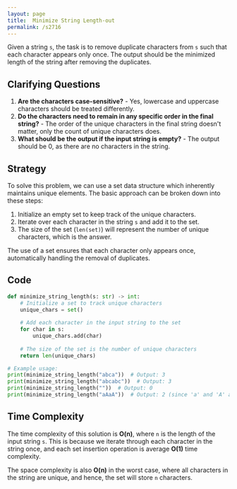 ```yaml
---
layout: page
title:  Minimize String Length-out
permalink: /s2716
---
```


Given a string `s`, the task is to remove duplicate characters from `s` such that each character appears only once. The output should be the minimized length of the string after removing the duplicates.

## Clarifying Questions

1. **Are the characters case-sensitive?** - Yes, lowercase and uppercase characters should be treated differently.
2. **Do the characters need to remain in any specific order in the final string?** - The order of the unique characters in the final string doesn't matter, only the count of unique characters does.
3. **What should be the output if the input string is empty?** - The output should be 0, as there are no characters in the string.

## Strategy

To solve this problem, we can use a set data structure which inherently maintains unique elements. The basic approach can be broken down into these steps:

1. Initialize an empty set to keep track of the unique characters.
2. Iterate over each character in the string `s` and add it to the set.
3. The size of the set (`len(set)`) will represent the number of unique characters, which is the answer.

The use of a set ensures that each character only appears once, automatically handling the removal of duplicates.

## Code

```python
def minimize_string_length(s: str) -> int:
    # Initialize a set to track unique characters
    unique_chars = set()
    
    # Add each character in the input string to the set
    for char in s:
        unique_chars.add(char)
    
    # The size of the set is the number of unique characters
    return len(unique_chars)

# Example usage:
print(minimize_string_length("abca"))  # Output: 3
print(minimize_string_length("abcabc"))  # Output: 3
print(minimize_string_length(""))  # Output: 0
print(minimize_string_length("aAaA"))  # Output: 2 (since 'a' and 'A' are different)
```

## Time Complexity

The time complexity of this solution is **O(n)**, where `n` is the length of the input string `s`. This is because we iterate through each character in the string once, and each set insertion operation is average **O(1)** time complexity.

The space complexity is also **O(n)** in the worst case, where all characters in the string are unique, and hence, the set will store `n` characters.